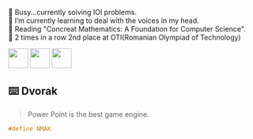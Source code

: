 🏅 Busy...currently solving IOI problems. <br>
🌱 I’m currently learning to deal with the voices in my head. <br>
📖 Reading "Concreat Mathematics: A Foundation for Computer Science". <br>
🥈 2 times in a row 2nd place at OTI(Romanian Olympiad of Technology)

<p><img src='https://upload.wikimedia.org/wikipedia/commons/1/18/ISO_C%2B%2B_Logo.svg' width=40px height=40px>
<img src='https://upload.wikimedia.org/wikipedia/commons/3/3a/Neovim-mark.svg' width=40px height=40px>
<img src='https://wiki.installgentoo.com/images/f/f9/Arch-linux-logo.png' width=40px height=40px>
</p>

<h2>⌨️ Dvorak</h2>

>Power Point is the best game engine.
```cpp
#define NMAX 
```
